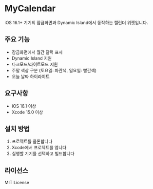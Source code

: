 # MyCalendar

iOS 16.1+ 기기의 잠금화면과 Dynamic Island에서 동작하는 캘린더 위젯입니다.

## 주요 기능

- 잠금화면에서 월간 달력 표시
- Dynamic Island 지원
- 다크모드/라이트모드 지원
- 주말 색상 구분 (토요일: 파란색, 일요일: 빨간색)
- 오늘 날짜 하이라이트

## 요구사항

- iOS 16.1 이상
- Xcode 15.0 이상

## 설치 방법

1. 프로젝트를 클론합니다
2. Xcode에서 프로젝트를 엽니다
3. 실행할 기기를 선택하고 빌드합니다

## 라이선스

MIT License 